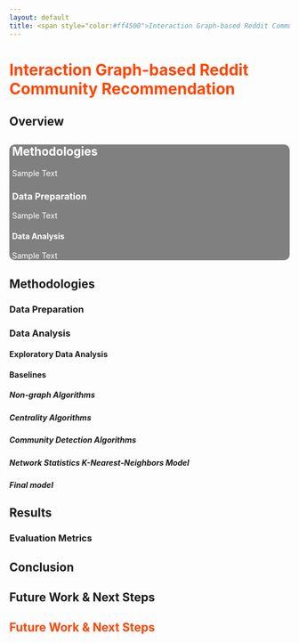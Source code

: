 ```yaml
---
layout: default
title: <span style="color:#ff4500">Interaction Graph-based Reddit Community Recommendation </span>
---
```

<style>
.heading1 {
    color: red;
    font-weight:700;
    font-size: 35px;
}
</style>

<h1 style="color:#ff4500">
    Interaction Graph-based Reddit Community Recommendation
</h1>

## Overview
<!-- background-color:#B8B8B8 -->
<div style="background-color:gray;border-radius: 10px;padding-left:5px;color:white">
    <h2> Methodologies </h2>
        Sample Text
    <h3> Data Preparation </h3>
        Sample Text
    <h4> Data Analysis </h4>
        Sample Text
</div>


## Methodologies
### Data Preparation

### Data Analysis

#### Exploratory Data Analysis

#### Baselines

##### Non-graph Algorithms

##### Centrality Algorithms

##### Community Detection Algorithms

##### Network Statistics K-Nearest-Neighbors Model

##### Final model

## Results

### Evaluation Metrics

## Conclusion

## Future Work & Next Steps

<h2 style="color:#ff4500">
    Future Work & Next Steps
</h2>

